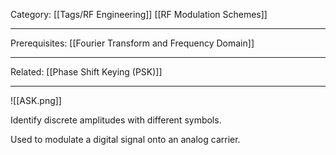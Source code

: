 Category: [[Tags/RF Engineering]] [[RF Modulation Schemes]]
___
Prerequisites: [[Fourier Transform and Frequency Domain]]
___
Related: [[Phase Shift Keying (PSK)]]
___
![[ASK.png]]

Identify discrete amplitudes with different symbols. 

Used to modulate a digital signal onto an analog carrier. 